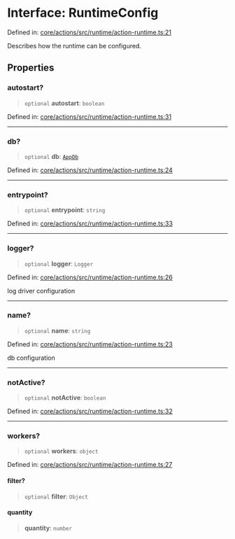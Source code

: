 # Interface: RuntimeConfig

Defined in: [core/actions/src/runtime/action-runtime.ts:21](https://github.com/LaWebcapsule/orbits/blob/4f60266ef7bf7a6380d409c8f20045a6cd0428bd/core/actions/src/runtime/action-runtime.ts#L21)

Describes how the runtime can be configured.

## Properties

### autostart?

> `optional` **autostart**: `boolean`

Defined in: [core/actions/src/runtime/action-runtime.ts:31](https://github.com/LaWebcapsule/orbits/blob/4f60266ef7bf7a6380d409c8f20045a6cd0428bd/core/actions/src/runtime/action-runtime.ts#L31)

***

### db?

> `optional` **db**: [`AppDb`](AppDb.md)

Defined in: [core/actions/src/runtime/action-runtime.ts:24](https://github.com/LaWebcapsule/orbits/blob/4f60266ef7bf7a6380d409c8f20045a6cd0428bd/core/actions/src/runtime/action-runtime.ts#L24)

***

### entrypoint?

> `optional` **entrypoint**: `string`

Defined in: [core/actions/src/runtime/action-runtime.ts:33](https://github.com/LaWebcapsule/orbits/blob/4f60266ef7bf7a6380d409c8f20045a6cd0428bd/core/actions/src/runtime/action-runtime.ts#L33)

***

### logger?

> `optional` **logger**: `Logger`

Defined in: [core/actions/src/runtime/action-runtime.ts:26](https://github.com/LaWebcapsule/orbits/blob/4f60266ef7bf7a6380d409c8f20045a6cd0428bd/core/actions/src/runtime/action-runtime.ts#L26)

log driver configuration

***

### name?

> `optional` **name**: `string`

Defined in: [core/actions/src/runtime/action-runtime.ts:23](https://github.com/LaWebcapsule/orbits/blob/4f60266ef7bf7a6380d409c8f20045a6cd0428bd/core/actions/src/runtime/action-runtime.ts#L23)

db configuration

***

### notActive?

> `optional` **notActive**: `boolean`

Defined in: [core/actions/src/runtime/action-runtime.ts:32](https://github.com/LaWebcapsule/orbits/blob/4f60266ef7bf7a6380d409c8f20045a6cd0428bd/core/actions/src/runtime/action-runtime.ts#L32)

***

### workers?

> `optional` **workers**: `object`

Defined in: [core/actions/src/runtime/action-runtime.ts:27](https://github.com/LaWebcapsule/orbits/blob/4f60266ef7bf7a6380d409c8f20045a6cd0428bd/core/actions/src/runtime/action-runtime.ts#L27)

#### filter?

> `optional` **filter**: `Object`

#### quantity

> **quantity**: `number`
